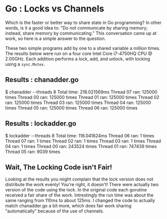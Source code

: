 Go : Locks vs Channels
======================

Which is the faster or better way to share state in Go programming?
In other words, is it a good idea to: "Do not communicate by sharing 
memory; instead, share memory by communicating." This conversation 
came up at work, so here is a simple answer to the question.

These two simple programs add by one to a shared variable a million
times. The results below were run on a four core Intel Core i7-4750HQ 
CPU @ 2.00GHz. Each addition performs a lock, add, and unlock,
with locking using a `sync.Mutex`.

Results : chanadder.go
----------------------

$ chanadder --threads 8
Total time: 218.021569ms
    Thread 07 ran: 125000 times
    Thread 00 ran: 125000 times
    Thread 01 ran: 125000 times
    Thread 02 ran: 125000 times
    Thread 03 ran: 125000 times
    Thread 04 ran: 125000 times
    Thread 05 ran: 125000 times
    Thread 06 ran: 125000 times

Results : lockadder.go
----------------------

$ lockadder --threads 8
Total time: 116.041624ms
    Thread 06 ran: 1 times
    Thread 07 ran: 1 times
    Thread 02 ran: 1 times
    Thread 03 ran: 1 times
    Thread 04 ran: 1 times
    Thread 00 ran: 243524 times
    Thread 01 ran: 747439 times
    Thread 05 ran: 9039 times

Wait, The Locking Code isn't Fair!
----------------------------------

Looking at the results you might complain that the lock version
does not distribute the work evenly! You're right, it doesn't!
There were actually two version of the code using the lock. In
the original code each gorutine received a fair share of the
work. Intrestingly the run time was about the same ranging from
110ms to about 125ms. I changed the code to actually match
chanadder.go a bit more, which does fair work sharing "automatically"
because of the use of channels.